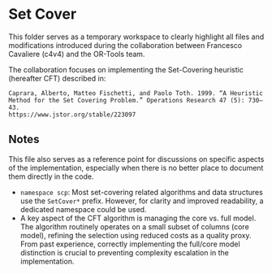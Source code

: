 # Set Cover

This folder serves as a temporary workspace to clearly highlight all files and modifications introduced during the collaboration between Francesco Cavaliere (c4v4) and the OR-Tools team.

The collaboration focuses on implementing the Set-Covering heuristic (hereafter CFT) described in:

    Caprara, Alberto, Matteo Fischetti, and Paolo Toth. 1999. “A Heuristic
    Method for the Set Covering Problem.” Operations Research 47 (5): 730–43.
    https://www.jstor.org/stable/223097

## Notes
This file also serves as a reference point for discussions on specific aspects of the implementation, especially when there is no better place to document them directly in the code.

- `namespace scp`: Most set-covering related algorithms and data structures use the `SetCover*` prefix. However, for clarity and improved readability, a dedicated namespace could be used.
- A key aspect of the CFT algorithm is managing the core vs. full model. The algorithm routinely operates on a small subset of columns (core model), refining the selection using reduced costs as a quality proxy. From past experience, correctly implementing the full/core model distinction is crucial to preventing complexity escalation in the implementation.

